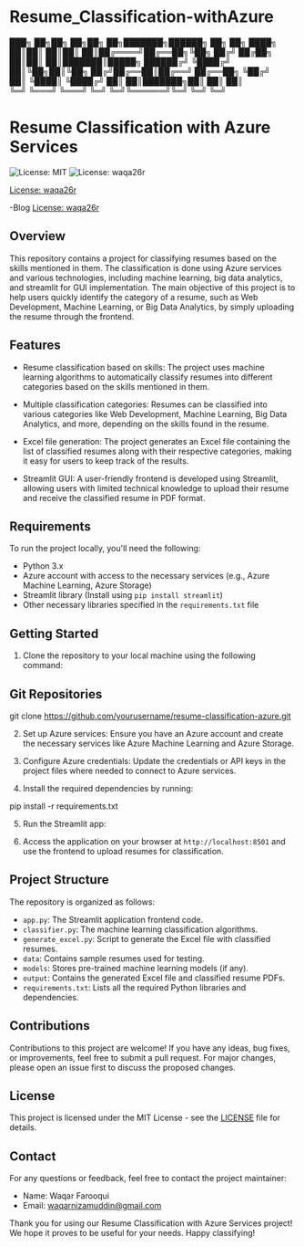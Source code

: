 # Resume_Classification-withAzure

███╗   ██╗██╗   ██╗██╗  ██╗███████╗██████╗ ██╗   ██╗
████╗  ██║██║   ██║██║  ██║██╔════╝██╔══██╗╚██╗ ██╔╝
██╔██╗ ██║██║   ██║███████║█████╗  ██████╔╝ ╚████╔╝ 
██║╚██╗██║╚██╗ ██╔╝██╔══██║██╔══╝  ██╔══██╗  ╚██╔╝  
██║ ╚████║ ╚████╔╝ ██║  ██║███████╗██║  ██║   ██║   
╚═╝  ╚═══╝  ╚═══╝  ╚═╝  ╚═╝╚══════╝╚═╝  ╚═╝   ╚═╝   

# Resume Classification with Azure Services


![License: MIT](https://img.shields.io/badge/License-MIT-yellow.svg)
![License: waqa26r](https://img.shields.io/badge/License-waqa26r-<COLOR>.svg)

[License: waqa26r](https://github.com/waqa26r)


-Blog [License: waqa26r](https://waqa26r.blogspot.com/)




## Overview

This repository contains a project for classifying resumes based on the skills mentioned in them. The classification is done using Azure services and various technologies, including machine learning, big data analytics, and streamlit for GUI implementation. The main objective of this project is to help users quickly identify the category of a resume, such as Web Development, Machine Learning, or Big Data Analytics, by simply uploading the resume through the frontend.

## Features

- Resume classification based on skills: The project uses machine learning algorithms to automatically classify resumes into different categories based on the skills mentioned in them.

- Multiple classification categories: Resumes can be classified into various categories like Web Development, Machine Learning, Big Data Analytics, and more, depending on the skills found in the resume.

- Excel file generation: The project generates an Excel file containing the list of classified resumes along with their respective categories, making it easy for users to keep track of the results.

- Streamlit GUI: A user-friendly frontend is developed using Streamlit, allowing users with limited technical knowledge to upload their resume and receive the classified resume in PDF format.

## Requirements

To run the project locally, you'll need the following:

- Python 3.x
- Azure account with access to the necessary services (e.g., Azure Machine Learning, Azure Storage)
- Streamlit library (Install using `pip install streamlit`)
- Other necessary libraries specified in the `requirements.txt` file

## Getting Started

1. Clone the repository to your local machine using the following command:

## Git Repositories
git clone https://github.com/yourusername/resume-classification-azure.git


2. Set up Azure services: Ensure you have an Azure account and create the necessary services like Azure Machine Learning and Azure Storage.

3. Configure Azure credentials: Update the credentials or API keys in the project files where needed to connect to Azure services.

4. Install the required dependencies by running:

pip install -r requirements.txt


5. Run the Streamlit app:


6. Access the application on your browser at `http://localhost:8501` and use the frontend to upload resumes for classification.

## Project Structure

The repository is organized as follows:

- `app.py`: The Streamlit application frontend code.
- `classifier.py`: The machine learning classification algorithms.
- `generate_excel.py`: Script to generate the Excel file with classified resumes.
- `data`: Contains sample resumes used for testing.
- `models`: Stores pre-trained machine learning models (if any).
- `output`: Contains the generated Excel file and classified resume PDFs.
- `requirements.txt`: Lists all the required Python libraries and dependencies.

## Contributions

Contributions to this project are welcome! If you have any ideas, bug fixes, or improvements, feel free to submit a pull request. For major changes, please open an issue first to discuss the proposed changes.

## License

This project is licensed under the MIT License - see the [LICENSE](LICENSE) file for details.

## Contact

For any questions or feedback, feel free to contact the project maintainer:

- Name: Waqar Farooqui
- Email: waqarnizamuddin@gmail.com

Thank you for using our Resume Classification with Azure Services project! We hope it proves to be useful for your needs. Happy classifying!


